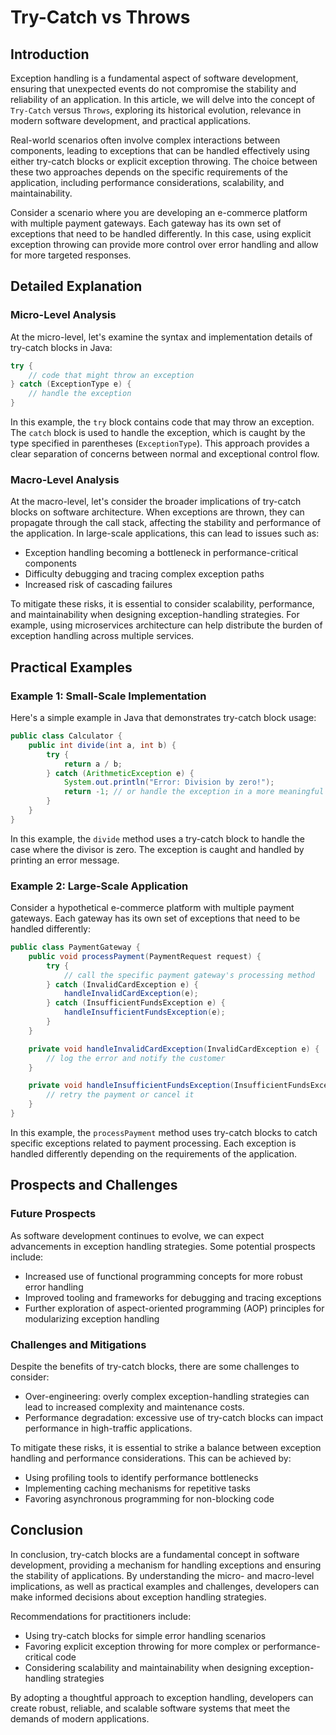 # Try-Catch vs Throws
## Introduction

Exception handling is a fundamental aspect of software development, ensuring that unexpected events do not compromise the stability and reliability of an application. In this article, we will delve into the concept of `Try-Catch` versus `Throws`, exploring its historical evolution, relevance in modern software development, and practical applications.

Real-world scenarios often involve complex interactions between components, leading to exceptions that can be handled effectively using either try-catch blocks or explicit exception throwing. The choice between these two approaches depends on the specific requirements of the application, including performance considerations, scalability, and maintainability.

Consider a scenario where you are developing an e-commerce platform with multiple payment gateways. Each gateway has its own set of exceptions that need to be handled differently. In this case, using explicit exception throwing can provide more control over error handling and allow for more targeted responses.

## Detailed Explanation

### Micro-Level Analysis

At the micro-level, let's examine the syntax and implementation details of try-catch blocks in Java:
```java
try {
    // code that might throw an exception
} catch (ExceptionType e) {
    // handle the exception
}
```
In this example, the `try` block contains code that may throw an exception. The `catch` block is used to handle the exception, which is caught by the type specified in parentheses (`ExceptionType`). This approach provides a clear separation of concerns between normal and exceptional control flow.

### Macro-Level Analysis

At the macro-level, let's consider the broader implications of try-catch blocks on software architecture. When exceptions are thrown, they can propagate through the call stack, affecting the stability and performance of the application. In large-scale applications, this can lead to issues such as:

* Exception handling becoming a bottleneck in performance-critical components
* Difficulty debugging and tracing complex exception paths
* Increased risk of cascading failures

To mitigate these risks, it is essential to consider scalability, performance, and maintainability when designing exception-handling strategies. For example, using microservices architecture can help distribute the burden of exception handling across multiple services.

## Practical Examples

### Example 1: Small-Scale Implementation

Here's a simple example in Java that demonstrates try-catch block usage:
```java
public class Calculator {
    public int divide(int a, int b) {
        try {
            return a / b;
        } catch (ArithmeticException e) {
            System.out.println("Error: Division by zero!");
            return -1; // or handle the exception in a more meaningful way
        }
    }
}
```
In this example, the `divide` method uses a try-catch block to handle the case where the divisor is zero. The exception is caught and handled by printing an error message.

### Example 2: Large-Scale Application

Consider a hypothetical e-commerce platform with multiple payment gateways. Each gateway has its own set of exceptions that need to be handled differently:
```java
public class PaymentGateway {
    public void processPayment(PaymentRequest request) {
        try {
            // call the specific payment gateway's processing method
        } catch (InvalidCardException e) {
            handleInvalidCardException(e);
        } catch (InsufficientFundsException e) {
            handleInsufficientFundsException(e);
        }
    }

    private void handleInvalidCardException(InvalidCardException e) {
        // log the error and notify the customer
    }

    private void handleInsufficientFundsException(InsufficientFundsException e) {
        // retry the payment or cancel it
    }
}
```
In this example, the `processPayment` method uses try-catch blocks to catch specific exceptions related to payment processing. Each exception is handled differently depending on the requirements of the application.

## Prospects and Challenges

### Future Prospects

As software development continues to evolve, we can expect advancements in exception handling strategies. Some potential prospects include:

* Increased use of functional programming concepts for more robust error handling
* Improved tooling and frameworks for debugging and tracing exceptions
* Further exploration of aspect-oriented programming (AOP) principles for modularizing exception handling

### Challenges and Mitigations

Despite the benefits of try-catch blocks, there are some challenges to consider:

* Over-engineering: overly complex exception-handling strategies can lead to increased complexity and maintenance costs.
* Performance degradation: excessive use of try-catch blocks can impact performance in high-traffic applications.

To mitigate these risks, it is essential to strike a balance between exception handling and performance considerations. This can be achieved by:

* Using profiling tools to identify performance bottlenecks
* Implementing caching mechanisms for repetitive tasks
* Favoring asynchronous programming for non-blocking code

## Conclusion

In conclusion, try-catch blocks are a fundamental concept in software development, providing a mechanism for handling exceptions and ensuring the stability of applications. By understanding the micro- and macro-level implications, as well as practical examples and challenges, developers can make informed decisions about exception handling strategies.

Recommendations for practitioners include:

* Using try-catch blocks for simple error handling scenarios
* Favoring explicit exception throwing for more complex or performance-critical code
* Considering scalability and maintainability when designing exception-handling strategies

By adopting a thoughtful approach to exception handling, developers can create robust, reliable, and scalable software systems that meet the demands of modern applications.